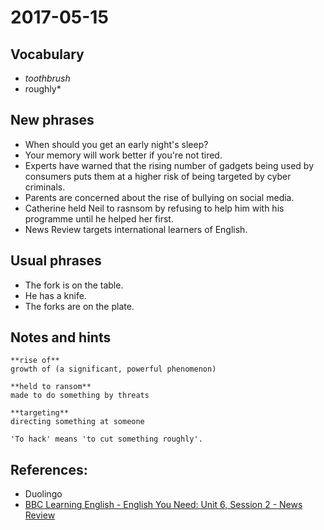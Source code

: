 # 2017-05-15

## Vocabulary

- *toothbrush*
- roughly*

## New phrases
- When should you get an early night's sleep? 
- Your memory will work better if you're not tired.
- Experts have warned that the rising number of gadgets being used by consumers puts them at a higher risk of being targeted by cyber criminals.
- Parents are concerned about the rise of bullying on social media.
- Catherine held Neil to rasnsom by refusing to help him with his programme until he helped her first.
- News Review targets international learners of English. 

## Usual phrases
- The fork is on the table.
- He has a knife.
- The forks are on the plate.

## Notes and hints
```
**rise of**
growth of (a significant, powerful phenomenon)

**held to ransom**
made to do something by threats

**targeting**
directing something at someone
```

```
'To hack' means 'to cut something roughly'.
```

## References:
- Duolingo
- [BBC Learning English - English You Need: Unit 6, Session 2 - News Review](http://www.bbc.co.uk/learningenglish/english/course/english-you-need/unit-6/session-2)
